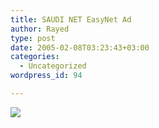 ```yaml
---
title: SAUDI NET EasyNet Ad
author: Rayed
type: post
date: 2005-02-08T03:23:43+03:00
categories:
  - Uncategorized
wordpress_id: 94

---
```

<div style="clear:both;"></div>
<p><a href="/rayed/img/2005-02-08/EasyNet.jpg"><img src="/rayed/img/2005-02-08/EasyNet-small.jpg" border="0"></a></p>
<div style="clear:both; padding-bottom: 0.25em;"></div>

